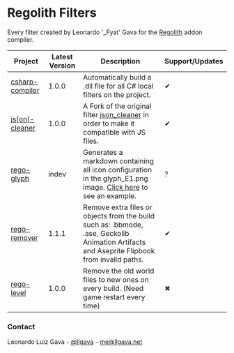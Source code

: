 # Regolith Filters
Every filter created by Leonardo '_Fyat' Gava for the [Regolith](https://github.com/Bedrock-OSS/regolith) addon compiler.

| Project      | Latest Version | Description                                                                                          | Support/Updates |
|--------------|----------------|------------------------------------------------------------------------------------------------------|-----------------|
| [csharp-compiler](./csharp-compiler/) |      1.0.0     | Automatically build a .dll file for all C# local filters on the project. |        ✔        |
| [js[on]-cleaner](./js[on]-cleaner/) |      1.0.0     | A Fork of the original filter [json_cleaner](https://github.com/Bedrock-OSS/regolith-filters/tree/master/json_cleaner) in order to make it compatible with JS files. |        ✔        |
| [rego-glyph](./rego-glyph/) |      indev     | Generates a markdown containing all icon configuration in the glyph_E1.png image. [Click here](./rego-glyph/example/) to see an example. |        ?        |
| [rego-remover](./rego-remover/) |      1.1.1     | Remove extra files or objects from the build such as: .bbmode, .ase, Geckolib Animation Artifacts and Aseprite Flipbook from invalid paths. |        ✔        |
| [rego-level](./rego-level/)    |      1.0.0     | Remove the old world files to new ones on every build. (Need game restart every time)                |        ✖        |

### Contact
Leonardo Luiz Gava - [@llgava](https://twitter.com/llgava "Leonardo Luiz Gava • Twitter") - <me@llgava.net>
